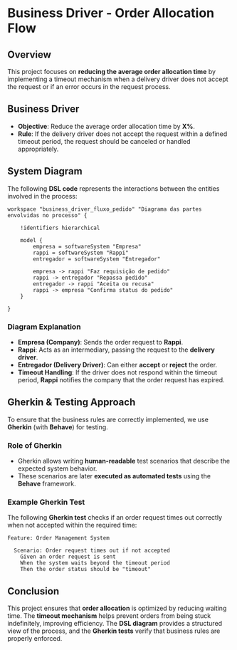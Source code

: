 # Business Driver - Order Allocation Flow

## Overview

This project focuses on **reducing the average order allocation time** by implementing a timeout mechanism when a delivery driver does not accept the request or if an error occurs in the request process.

## Business Driver  

- **Objective**: Reduce the average order allocation time by **X%**.
- **Rule**: If the delivery driver does not accept the request within a defined timeout period, the request should be canceled or handled appropriately.

## System Diagram  

The following **DSL code** represents the interactions between the entities involved in the process:

```dsl
workspace "business_driver_fluxo_pedido" "Diagrama das partes envolvidas no processo" {

    !identifiers hierarchical

    model {
        empresa = softwareSystem "Empresa"
        rappi = softwareSystem "Rappi"
        entregador = softwareSystem "Entregador"

        empresa -> rappi "Faz requisição de pedido"
        rappi -> entregador "Repassa pedido"
        entregador -> rappi "Aceita ou recusa"
        rappi -> empresa "Confirma status do pedido"
    }

}
```

### **Diagram Explanation**
- **Empresa (Company)**: Sends the order request to **Rappi**.
- **Rappi**: Acts as an intermediary, passing the request to the **delivery driver**.
- **Entregador (Delivery Driver)**: Can either **accept** or **reject** the order.
- **Timeout Handling**: If the driver does not respond within the timeout period, **Rappi** notifies the company that the order request has expired.

## Gherkin & Testing Approach  

To ensure that the business rules are correctly implemented, we use **Gherkin** (with **Behave**) for testing.  

### **Role of Gherkin**
- Gherkin allows writing **human-readable** test scenarios that describe the expected system behavior.
- These scenarios are later **executed as automated tests** using the **Behave** framework.

### **Example Gherkin Test**
The following **Gherkin test** checks if an order request times out correctly when not accepted within the required time:

```gherkin
Feature: Order Management System

  Scenario: Order request times out if not accepted
    Given an order request is sent
    When the system waits beyond the timeout period
    Then the order status should be "timeout"
```

## Conclusion  

This project ensures that **order allocation** is optimized by reducing waiting time. The **timeout mechanism** helps prevent orders from being stuck indefinitely, improving efficiency. The **DSL diagram** provides a structured view of the process, and the **Gherkin tests** verify that business rules are properly enforced.
